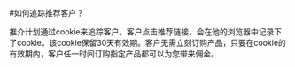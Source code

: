 <!-- --- tag: 推介计划 cookie -->
#如何追踪推荐客户？

推介计划通过cookie来追踪客户。客户点击推荐链接，会在他的浏览器中记录下了cookie。该cookie保留30天有效期。客户无需立刻订购产品，只要在cookie的有效期内，客户任一时间订购指定产品都可以为您带来佣金。 
